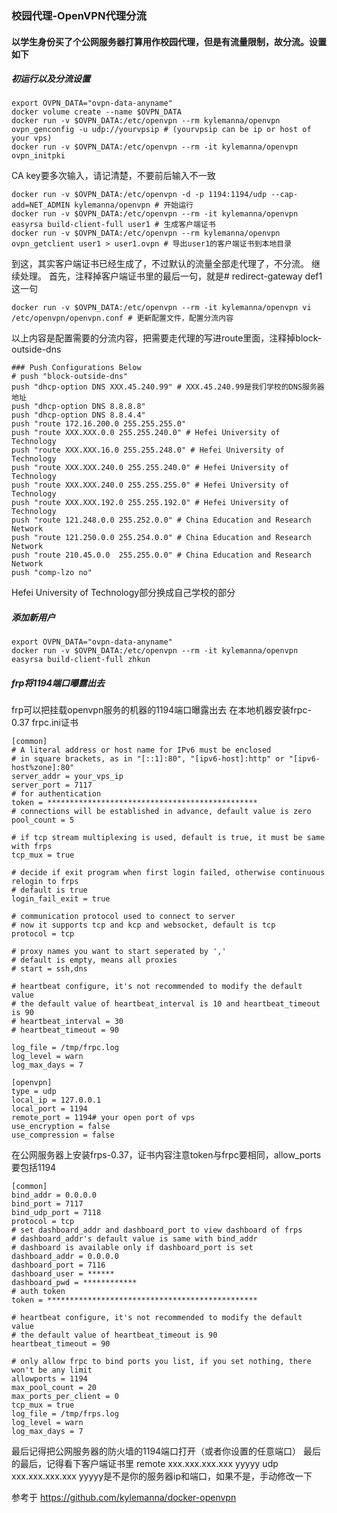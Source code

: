
### 校园代理-OpenVPN代理分流

#### 以学生身份买了个公网服务器打算用作校园代理，但是有流量限制，故分流。设置如下
##### 初运行以及分流设置
```
export OVPN_DATA="ovpn-data-anyname"
docker volume create --name $OVPN_DATA
docker run -v $OVPN_DATA:/etc/openvpn --rm kylemanna/openvpn ovpn_genconfig -u udp://yourvpsip # (yourvpsip can be ip or host of your vps)
docker run -v $OVPN_DATA:/etc/openvpn --rm -it kylemanna/openvpn ovpn_initpki
```
CA key要多次输入，请记清楚，不要前后输入不一致
```
docker run -v $OVPN_DATA:/etc/openvpn -d -p 1194:1194/udp --cap-add=NET_ADMIN kylemanna/openvpn # 开始运行
docker run -v $OVPN_DATA:/etc/openvpn --rm -it kylemanna/openvpn easyrsa build-client-full user1 # 生成客户端证书
docker run -v $OVPN_DATA:/etc/openvpn --rm kylemanna/openvpn ovpn_getclient user1 > user1.ovpn # 导出user1的客户端证书到本地目录
```
到这，其实客户端证书已经生成了，不过默认的流量全部走代理了，不分流。
继续处理。
首先，注释掉客户端证书里的最后一句，就是# redirect-gateway def1 这一句
```
docker run -v $OVPN_DATA:/etc/openvpn --rm -it kylemanna/openvpn vi /etc/openvpn/openvpn.conf # 更新配置文件，配置分流内容
```
以上内容是配置需要的分流内容，把需要走代理的写进route里面，注释掉block-outside-dns
```
### Push Configurations Below
# push "block-outside-dns"
push "dhcp-option DNS XXX.45.240.99" # XXX.45.240.99是我们学校的DNS服务器地址
push "dhcp-option DNS 8.8.8.8"
push "dhcp-option DNS 8.8.4.4"
push "route 172.16.200.0 255.255.255.0"
push "route XXX.XXX.0.0 255.255.240.0" # Hefei University of Technology
push "route XXX.XXX.16.0 255.255.248.0" # Hefei University of Technology
push "route XXX.XXX.240.0 255.255.240.0" # Hefei University of Technology
push "route XXX.XXX.240.0 255.255.255.0" # Hefei University of Technology
push "route XXX.XXX.192.0 255.255.192.0" # Hefei University of Technology
push "route 121.248.0.0 255.252.0.0" # China Education and Research Network
push "route 121.250.0.0 255.254.0.0" # China Education and Research Network
push "route 210.45.0.0  255.255.0.0" # China Education and Research Network
push "comp-lzo no"
```
Hefei University of Technology部分换成自己学校的部分
##### 添加新用户
```
export OVPN_DATA="ovpn-data-anyname"
docker run -v $OVPN_DATA:/etc/openvpn --rm -it kylemanna/openvpn easyrsa build-client-full zhkun
```
##### frp将1194端口曝露出去
frp可以把挂载openvpn服务的机器的1194端口曝露出去
在本地机器安装frpc-0.37
frpc.ini证书
```
[common]
# A literal address or host name for IPv6 must be enclosed
# in square brackets, as in "[::1]:80", "[ipv6-host]:http" or "[ipv6-host%zone]:80"
server_addr = your_vps_ip
server_port = 7117
# for authentication
token = ***********************************************
# connections will be established in advance, default value is zero
pool_count = 5

# if tcp stream multiplexing is used, default is true, it must be same with frps
tcp_mux = true

# decide if exit program when first login failed, otherwise continuous relogin to frps
# default is true
login_fail_exit = true

# communication protocol used to connect to server
# now it supports tcp and kcp and websocket, default is tcp
protocol = tcp

# proxy names you want to start seperated by ','
# default is empty, means all proxies
# start = ssh,dns

# heartbeat configure, it's not recommended to modify the default value
# the default value of heartbeat_interval is 10 and heartbeat_timeout is 90
# heartbeat_interval = 30
# heartbeat_timeout = 90

log_file = /tmp/frpc.log
log_level = warn
log_max_days = 7

[openvpn]
type = udp
local_ip = 127.0.0.1
local_port = 1194
remote_port = 1194# your open port of vps
use_encryption = false
use_compression = false

```
在公网服务器上安装frps-0.37，证书内容注意token与frpc要相同，allow_ports要包括1194
```
[common]
bind_addr = 0.0.0.0
bind_port = 7117
bind_udp_port = 7118
protocol = tcp
# set dashboard_addr and dashboard_port to view dashboard of frps
# dashboard_addr's default value is same with bind_addr
# dashboard is available only if dashboard_port is set
dashboard_addr = 0.0.0.0
dashboard_port = 7116
dashboard_user = ******
dashboard_pwd = ************
# auth token
token = ***********************************************

# heartbeat configure, it's not recommended to modify the default value
# the default value of heartbeat_timeout is 90
heartbeat_timeout = 90

# only allow frpc to bind ports you list, if you set nothing, there won't be any limit
allowports = 1194
max_pool_count = 20
max_ports_per_client = 0
tcp_mux = true
log_file = /tmp/frps.log
log_level = warn
log_max_days = 7

```
最后记得把公网服务器的防火墙的1194端口打开（或者你设置的任意端口）
最后的最后，记得看下客户端证书里 remote xxx.xxx.xxx.xxx yyyyy udp
 xxx.xxx.xxx.xxx yyyyy是不是你的服务器ip和端口，如果不是，手动修改一下
 
 参考于 https://github.com/kylemanna/docker-openvpn
